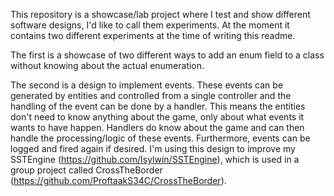 This repository is a showcase/lab project where I test and show different software designs, I'd like to call them experiments. At the moment it contains two different experiments at the time of writing this readme.

The first is a showcase of two different ways to add an enum field to a class without knowing about the actual enumeration.

The second is a design to implement events. These events can be generated by entities and controlled from a single controller and the handling of the event can be done by a handler. This means the entities don't need to know anything about the game, only about what events it wants to have happen. Handlers do know about the game and can then handle the processing/logic of these events. Furthermore, events can be logged and fired again if desired.
I'm using this design to improve my SSTEngine (https://github.com/Isylwin/SSTEngine), which is used in a group project called CrossTheBorder (https://github.com/ProftaakS34C/CrossTheBorder).

